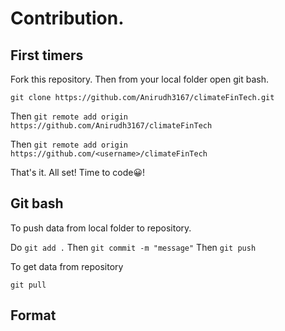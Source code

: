 # Contribution.

## First timers

Fork this repository.
Then from your local folder open git bash.

`git clone https://github.com/Anirudh3167/climateFinTech.git`

Then `git remote add origin https://github.com/Anirudh3167/climateFinTech`

Then `git remote add origin https://github.com/<username>/climateFinTech`

That's it. All set! Time to code😀!


## Git bash
To push data from local folder to repository.

Do `git add .` 
Then `git commit -m "message"` 
Then `git push` 

To get data from repository

`git pull`

## Format

